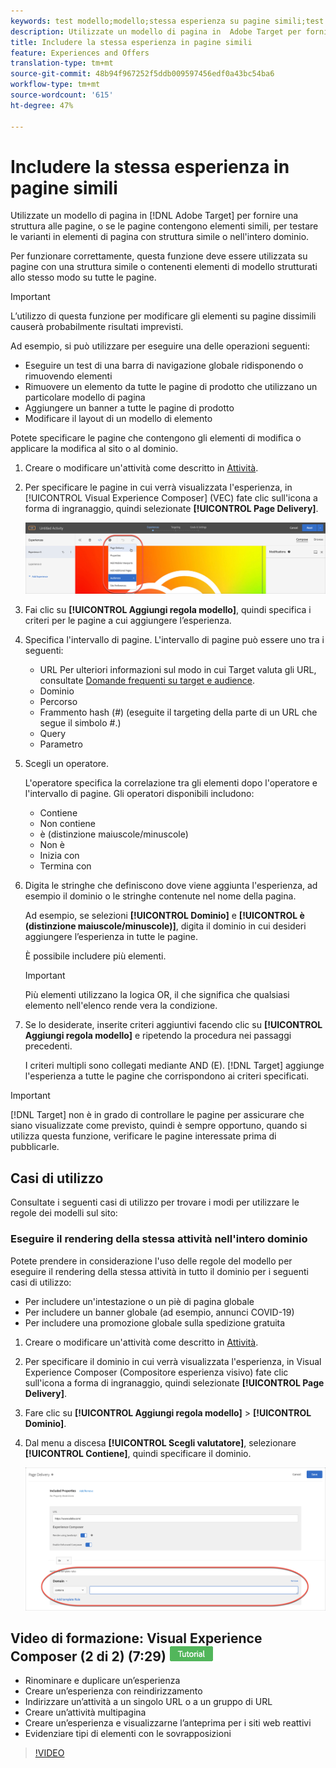 ```yaml
---
keywords: test modello;modello;stessa esperienza su pagine simili;test template
description: Utilizzate un modello di pagina in  Adobe Target per fornire struttura alle pagine, o se le pagine contengono elementi simili, per testare le varianti di elementi di pagina con struttura simile.
title: Includere la stessa esperienza in pagine simili
feature: Experiences and Offers
translation-type: tm+mt
source-git-commit: 48b94f967252f5ddb009597456edf0a43bc54ba6
workflow-type: tm+mt
source-wordcount: '615'
ht-degree: 47%

---
```



# Includere la stessa esperienza in pagine simili

Utilizzate un modello di pagina in [!DNL Adobe Target] per fornire una struttura alle pagine, o se le pagine contengono elementi simili, per testare le varianti in elementi di pagina con struttura simile o nell&#39;intero dominio.

Per funzionare correttamente, questa funzione deve essere utilizzata su pagine con una struttura simile o contenenti elementi di modello strutturati allo stesso modo su tutte le pagine.

>[!IMPORTANT]
>
>L’utilizzo di questa funzione per modificare gli elementi su pagine dissimili causerà probabilmente risultati imprevisti.

Ad esempio, si può utilizzare per eseguire una delle operazioni seguenti:

* Eseguire un test di una barra di navigazione globale ridisponendo o rimuovendo elementi
* Rimuovere un elemento da tutte le pagine di prodotto che utilizzano un particolare modello di pagina
* Aggiungere un banner a tutte le pagine di prodotto
* Modificare il layout di un modello di elemento

Potete specificare le pagine che contengono gli elementi di modifica o applicare la modifica al sito o al dominio.

1. Creare o modificare un&#39;attività come descritto in [Attività](/help/c-activities/activities.md#concept_D317A95A1AB54674BA7AB65C7985BA03).

1. Per specificare le pagine in cui verrà visualizzata l&#39;esperienza, in [!UICONTROL Visual Experience Composer] (VEC) fate clic sull&#39;icona a forma di ingranaggio, quindi selezionate **[!UICONTROL Page Delivery]**.

   ![Icona ingranaggio > Consegna pagina](/help/c-experiences/c-visual-experience-composer/assets/icon-gear.png)

1. Fai clic su **[!UICONTROL Aggiungi regola modello]**, quindi specifica i criteri per le pagine a cui aggiungere l’esperienza.

1. Specifica l&#39;intervallo di pagine. L&#39;intervallo di pagine può essere uno tra i seguenti:

   * URL Per ulteriori informazioni sul modo in cui Target valuta gli URL, consultate [Domande frequenti su target e audience](/help/c-target/c-troubleshooting-targets-and-audiences/troubleshooting-targets-and-audiences.md).
   * Dominio
   * Percorso
   * Frammento hash (#) (eseguite il targeting della parte di un URL che segue il simbolo #.)
   * Query
   * Parametro

1. Scegli un operatore.

   L&#39;operatore specifica la correlazione tra gli elementi dopo l&#39;operatore e l&#39;intervallo di pagine. Gli operatori disponibili includono:

   * Contiene
   * Non contiene
   * è (distinzione maiuscole/minuscole)
   * Non è
   * Inizia con
   * Termina con

1. Digita le stringhe che definiscono dove viene aggiunta l&#39;esperienza, ad esempio il dominio o le stringhe contenute nel nome della pagina.

   Ad esempio, se selezioni **[!UICONTROL Dominio]** e **[!UICONTROL è (distinzione maiuscole/minuscole)]**, digita il dominio in cui desideri aggiungere l’esperienza in tutte le pagine.

   È possibile includere più elementi.

   >[!IMPORTANT]
   >
   >Più elementi utilizzano la logica OR, il che significa che qualsiasi elemento nell&#39;elenco rende vera la condizione.

1. Se lo desiderate, inserite criteri aggiuntivi facendo clic su **[!UICONTROL Aggiungi regola modello]** e ripetendo la procedura nei passaggi precedenti.

   I criteri multipli sono collegati mediante AND (E). [!DNL Target] aggiunge l&#39;esperienza a tutte le pagine che corrispondono ai criteri specificati.

>[!IMPORTANT]
>
> [!DNL Target] non è in grado di controllare le pagine per assicurare che siano visualizzate come previsto, quindi è sempre opportuno, quando si utilizza questa funzione, verificare le pagine interessate prima di pubblicarle.

## Casi di utilizzo

Consultate i seguenti casi di utilizzo per trovare i modi per utilizzare le regole dei modelli sul sito:

### Eseguire il rendering della stessa attività nell&#39;intero dominio

Potete prendere in considerazione l&#39;uso delle regole del modello per eseguire il rendering della stessa attività in tutto il dominio per i seguenti casi di utilizzo:

* Per includere un&#39;intestazione o un piè di pagina globale
* Per includere un banner globale (ad esempio, annunci COVID-19)
* Per includere una promozione globale sulla spedizione gratuita

1. Creare o modificare un&#39;attività come descritto in [Attività](/help/c-activities/activities.md#concept_D317A95A1AB54674BA7AB65C7985BA03).

1. Per specificare il dominio in cui verrà visualizzata l&#39;esperienza, in Visual Experience Composer (Compositore esperienza visivo) fate clic sull&#39;icona a forma di ingranaggio, quindi selezionate **[!UICONTROL Page Delivery]**.

1. Fare clic su **[!UICONTROL Aggiungi regola modello]** > **[!UICONTROL Dominio]**.

1. Dal menu a discesa **[!UICONTROL Scegli valutatore]**, selezionare **[!UICONTROL Contiene]**, quindi specificare il dominio.

   ![Il dominio contiene](/help/c-experiences/c-visual-experience-composer/assets/domain-template-rule.png)

## Video di formazione: Visual Experience Composer (2 di 2) (7:29) ![Logo di esercitazione](/help/assets/tutorial.png)

* Rinominare e duplicare un’esperienza
* Creare un’esperienza con reindirizzamento
* Indirizzare un’attività a un singolo URL o a un gruppo di URL
* Creare un’attività multipagina
* Creare un’esperienza e visualizzarne l’anteprima per i siti web reattivi
* Evidenziare tipi di elementi con le sovrapposizioni

>[!VIDEO](https://video.tv.adobe.com/v/17401)